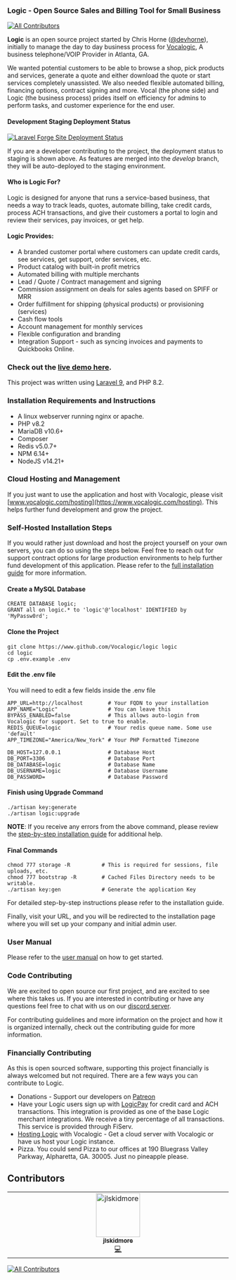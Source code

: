 ### Logic - Open Source Sales and Billing Tool for Small Business
<!-- ALL-CONTRIBUTORS-BADGE:START - Do not remove or modify this section -->
[![All Contributors](https://img.shields.io/badge/all_contributors-1-orange.svg?style=flat-square)](#contributors-)
<!-- ALL-CONTRIBUTORS-BADGE:END -->

**Logic** is an open source project started by Chris Horne ([@devhorne](https://www.twitter.com/devhorne)), initially to
manage the day to day business process for [Vocalogic](https://www.vocalogic.com), A business telephone/VOIP Provider in
Atlanta, GA.

We wanted potential customers to be able to browse a shop, pick products and services, generate a quote and either
download the quote or start services completely unassisted. We also needed flexible automated billing, financing
options, contract signing and more. Vocal (the phone side) and Logic (the business process) prides itself
on efficiency for admins to perform tasks, and customer experience for the end user.

#### Development Staging Deployment Status
[![Laravel Forge Site Deployment Status](https://img.shields.io/endpoint?url=https%3A%2F%2Fforge.laravel.com%2Fsite-badges%2F572f2ddb-50ec-4651-bb97-ea16be33f51e%3Fdate%3D1%26commit%3D1&style=for-the-badge)](https://forge.laravel.com)


If you are a developer contributing to the project, the deployment status to staging is shown above. As features 
are merged into the *develop* branch, they will be auto-deployed to the staging environment. 

#### Who is Logic For?

Logic is designed for anyone that runs a service-based business, that needs a way to track leads, quotes,
automate billing, take credit cards, process ACH transactions, and give their customers a portal to login and
review their services, pay invoices, or get help.

#### Logic Provides:

* A branded customer portal where customers can update credit cards, see services, get support, order services, etc.
* Product catalog with built-in profit metrics
* Automated billing with multiple merchants
* Lead / Quote / Contract management and signing
* Commission assignment on deals for sales agents based on SPIFF or MRR
* Order fulfillment for shipping (physical products) or provisioning (services)
* Cash flow tools
* Account management for monthly services
* Flexible configuration and branding
* Integration Support - such as syncing invoices and payments to Quickbooks Online.

### Check out the [live demo here](https://demo.logic.host/login).

This project was written using [Laravel 9](https://www.laravel.com), and PHP 8.2.

### Installation Requirements and Instructions

* A linux webserver running nginx or apache.
* PHP v8.2
* MariaDB v10.6+
* Composer
* Redis v5.0.7+
* NPM 6.14+
* NodeJS v14.21+

### Cloud Hosting and Management

If you just want to use the application and host with Vocalogic,
please visit [www.vocalogic.com/hosting](https://www.vocalogic.com/hosting).
This helps further fund development and grow the project.

### Self-Hosted Installation Steps

If you would rather just download and host the project yourself on your own servers, you can do so using the steps
below. Feel free to reach out for support contract options for large production environments to help further
fund development of this application. Please refer to the [full installation guide](https://logic.readme.io/docs) for
more information.

#### Create a MySQL Database

````
CREATE DATABASE logic;
GRANT all on logic.* to 'logic'@'localhost' IDENTIFIED by 'MyPassw0rd';
````

#### Clone the Project

````
git clone https://www.github.com/Vocalogic/logic logic
cd logic
cp .env.example .env
````

#### Edit the .env file

You will need to edit a few fields inside the .env file

````
APP_URL=http://localhost        # Your FQDN to your installation
APP_NAME="Logic"                # You can leave this
BYPASS_ENABLED=false            # This allows auto-login from Vocalogic for support. Set to true to enable. 
REDIS_QUEUE=logic               # Your redis queue name. Some use 'default'
APP_TIMEZONE="America/New_York" # Your PHP Formatted Timezone

DB_HOST=127.0.0.1               # Database Host
DB_PORT=3306                    # Database Port
DB_DATABASE=logic               # Database Name
DB_USERNAME=logic               # Database Username     
DB_PASSWORD=                    # Database Password
````

#### Finish using Upgrade Command

````
./artisan key:generate
./artisan logic:upgrade
````

**NOTE**: If you receive any errors from the above command, please review
the [step-by-step installation guide](https://logic.readme.io/docs) for
additional help.

#### Final Commands

````
chmod 777 storage -R          # This is required for sessions, file uploads, etc.
chmod 777 bootstrap -R        # Cached Files Directory needs to be writable.
./artisan key:gen             # Generate the application Key
````

For detailed step-by-step instructions please refer to the installation guide.

Finally, visit your URL, and you will be redirected to the installation page where you will set up your company
and initial admin user.

### User Manual

Please refer to the [user manual](https://logic.readme.io/docs) on how to get started.

### Code Contributing

We are excited to open source our first project, and are excited to see where this takes us. If you are
interested in contributing or have any questions feel free to chat with us on
our [discord server](https://discord.gg/4KBnrXBUNU).

For contributing guidelines and more information on the project and how it is organized internally, check out the
contributing guide for more information.

### Financially Contributing

As this is open sourced software, supporting this project financially is always welcomed but not required. There are a
few ways you can contribute to Logic.

* Donations - Support our developers on [Patreon](https://patreon.com/vocalogic)
* Have your Logic users sign up with [LogicPay](https://www.vocalogic.com/logicpay) for credit card and ACH
  transactions. This integration is provided as one of the base Logic merchant integrations. We receive a tiny
  percentage of all transactions. This service is provided through FiServ.
* [Hosting Logic](https://www.vocalogic.com/hosting) with Vocalogic - Get a cloud server with Vocalogic or have us host
  your Logic instance.
* Pizza. You could send Pizza to our offices at 190 Bluegrass Valley Parkway, Alpharetta, GA. 30005. Just no pineapple
  please.

## Contributors

<!-- ALL-CONTRIBUTORS-LIST:START - Do not remove or modify this section -->
<!-- prettier-ignore-start -->
<!-- markdownlint-disable -->
<table>
  <tbody>
    <tr>
      <td align="center" valign="top" width="14.28%"><a href="http://loganskidmore.dev"><img src="https://avatars.githubusercontent.com/u/14035888?v=4?s=100" width="100px;" alt="jlskidmore"/><br /><sub><b>jlskidmore</b></sub></a><br /><a href="https://github.com/Vocalogic/logic/commits?author=jlskidmore" title="Code">💻</a></td>
    </tr>
  </tbody>
</table>

<!-- markdownlint-restore -->
<!-- prettier-ignore-end -->

<!-- ALL-CONTRIBUTORS-LIST:END -->
<!-- prettier-ignore-start -->
<!-- markdownlint-disable -->

<!-- markdownlint-restore -->
<!-- prettier-ignore-end -->

<!-- ALL-CONTRIBUTORS-LIST:END -->
[![All Contributors](https://img.shields.io/github/all-contributors/Vocalogic/logic?color=ee8449&style=flat-square)](#contributors)
